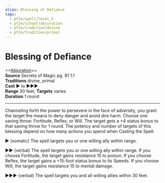 ```yaml
---
alias: Blessing of Defiance
tags:
  - pf2e/spell/level_5
  - pf2e/school/abjuration
  - pf2e/tradition/divine
  - pf2e/tradition/primal
---
```


# Blessing of Defiance

==[Abjuration](Abjuration.md)==  
__Source__ Secrets of Magic pg. 91 1.1  
**Traditions** divine, primal  
**Cast** ► to ►►►  
**Range** 30 feet; **Targets** varies  
**Duration** 1 round

---

Channeling forth the power to persevere in the face of adversity, you grant the target the means to deny danger and avoid dire harm. Choose one saving throw: Fortitude, Reflex, or Will. The target gets a +4 status bonus to that saving throw for 1 round. The potency and number of targets of this blessing depend on how many actions you spend when Casting the Spell.

► (somatic) The spell targets you or one willing ally within range.

►► (verbal) The spell targets you or one willing ally within range. If you choose Fortitude, the target gains resistance 15 to poison. If you choose Reflex, the target gains a +15-foot status bonus to its Speeds. If you choose Will, the target gains resistance 15 to mental damage.

►►► (verbal) The spell targets you and all willing allies within 30 feet.
